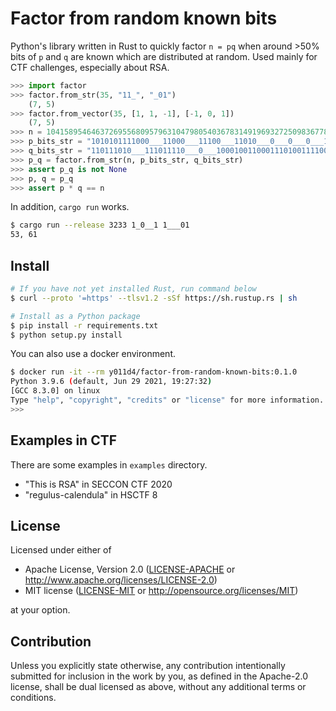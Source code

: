 # Factor from random known bits

Python's library written in Rust to quickly factor `n = pq` when around >50% bits of `p` and `q` are known which are distributed at random.
Used mainly for CTF challenges, especially about RSA.

```python
>>> import factor
>>> factor.from_str(35, "11_", "_01")
    (7, 5)
>>> factor.from_vector(35, [1, 1, -1], [-1, 0, 1])
    (7, 5)
>>> n = 104158954646372695568095796310479805403678314919693272509836778997179683485437763692891984254171869987446475357518587344178264028334102088429629785065036660148146855007349113784322098795994839040721664806905084554147298456659074384855277678993200563966327086005547016327991986225930798076081014377904788085807
>>> p_bits_str = "1010101111000___11000___11100___11010___0___0___0___100110000___0___0___0___11000___0___0___110110010___11001100100111010___100011000___0___0___0___11111000111111100___1101110010000___0___0___0___10110___0___0___0___0___0___1100101111000___0___1001111011110___0___10000___0___0___11010___1010101110110___0___0___0___0___10010___1011101011100___110111010___0___0___0___101010110___0___10000___1000101011000___0___0___0___101010000___11010___111010000___0___11110___0___10010___111010010___0___0___10100___0___0___"
>>> q_bits_str = "110111010___111011110___0___1000100110001110100111100___0___10110___11000___0___10110___11100___10000___0___0___11111100110010100___10000___11100___0___110010110___101110010___10010___11110___11110___0___1101111011000___101010110___10100___0___10100___1010101011010___0___0___100110110___0___10000___0___0___1000101110010___1111110010110___0___0___0___101110100___0___1100101111000___10100___0___0___0___0___0___0___10010___0___0___10100___10010___0___0___0___101011110___0___111110000___0___11110___0___10100___"
>>> p_q = factor.from_str(n, p_bits_str, q_bits_str)
>>> assert p_q is not None
>>> p, q = p_q
>>> assert p * q == n
```

In addition, `cargo run` works.
```bash
$ cargo run --release 3233 1_0__1 1___01
53, 61
```

## Install

```bash
# If you have not yet installed Rust, run command below
$ curl --proto '=https' --tlsv1.2 -sSf https://sh.rustup.rs | sh

# Install as a Python package
$ pip install -r requirements.txt
$ python setup.py install
```

You can also use a docker environment.

```bash
$ docker run -it --rm y011d4/factor-from-random-known-bits:0.1.0
Python 3.9.6 (default, Jun 29 2021, 19:27:32)
[GCC 8.3.0] on linux
Type "help", "copyright", "credits" or "license" for more information.
>>>
```

## Examples in CTF

There are some examples in `examples` directory.
- "This is RSA" in SECCON CTF 2020
- "regulus-calendula" in HSCTF 8

## License

Licensed under either of

 * Apache License, Version 2.0
   ([LICENSE-APACHE](LICENSE-APACHE) or http://www.apache.org/licenses/LICENSE-2.0)
 * MIT license
   ([LICENSE-MIT](LICENSE-MIT) or http://opensource.org/licenses/MIT)

at your option.

## Contribution

Unless you explicitly state otherwise, any contribution intentionally submitted
for inclusion in the work by you, as defined in the Apache-2.0 license, shall be
dual licensed as above, without any additional terms or conditions.
